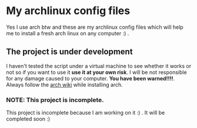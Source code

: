 # My archlinux config files
Yes I use arch btw and these are my archlinux config files which will help me to install a fresh arch linux on any computer :) .
## The project is under development
I haven't tested the script under a virtual machine to see whether it works or not so if you want to use it **use it at your own risk**. I will be not responsible for any damage caused to your computer. **You have been warned!!!!**.
Always follow the [arch wiki](https://wiki.archlinux.org) while installing arch. 

### NOTE: This project is incomplete. 
This project is incomplete because I am working on it :) . It will be completed soon :)
